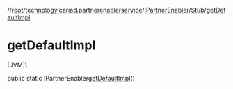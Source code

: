 //[root](../../../../index.md)/[technology.cariad.partnerenablerservice](../../index.md)/[IPartnerEnabler](../index.md)/[Stub](index.md)/[getDefaultImpl](get-default-impl.md)

# getDefaultImpl

[JVM]\

public static IPartnerEnabler[getDefaultImpl](get-default-impl.md)()
